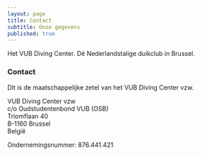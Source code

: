 ```yaml
---
layout: page
title: Contact
subtitle: Onze gegevens
published: true
---
```


Het VUB Diving Center. Dé Nederlandstalige duikclub in Brussel.

### Contact
Dit is de maatschappelijke zetel van het VUB Diving Center vzw.

VUB Diving Center vzw  
c/o Oudstudentenbond VUB (OSB)  
Triomflaan 40  
B-1160 Brussel  
België

Ondernemingsnummer: 876.441.421
